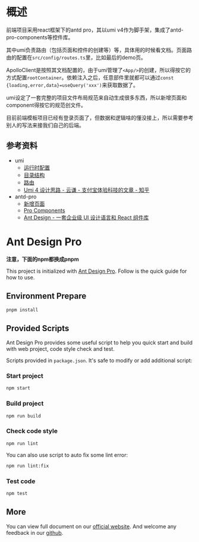 # 概述

前端项目采用react框架下的antd pro，其以umi v4作为脚手架，集成了antd-pro-components等控件库。

其中umi负责路由（包括页面和控件的创建等）等，具体用的时候看文档。页面路由的配置在`src/config/routes.ts`里，比如最后的demo页。

ApolloClient是按照其文档配置的，由于umi管理了`<App/>`的创建，所以得按它的方式配置`rootContainer`。依赖注入之后，任意部件里就都可以通过`const {loading,error,data}=useQuery('xxx')`来获取数据了。

umi设定了一套完整的项目文件布局规范来自动生成很多东西，所以新增页面和component得按它的规范创文件。

目前前端模板项目已经有登录页面了，但数据和逻辑啥的懂没接上，所以需要参考别人的写法来接我们自己的后端。

## 参考资料

- umi
	- [运行时配置](https://umijs.org/docs/api/runtime-config#rootcontainerlastrootcontainer-args)
	- [目录结构](https://umijs.org/docs/guides/directory-structure)
	- [路由](https://umijs.org/docs/guides/routes)
	- [Umi 4 设计思路 - 云谦 - 支付宝体验科技的文章 - 知乎](https://zhuanlan.zhihu.com/p/543526399)
- antd-pro
	- [新增页面](https://pro.ant.design/zh-CN/docs/new-page)
	- [Pro Components](https://procomponents.ant.design/components)
	- [Ant Design - 一套企业级 UI 设计语言和 React 组件库](https://ant-design.antgroup.com/index-cn)

# Ant Design Pro

**注意，下面的npm都换成pnpm**

This project is initialized with [Ant Design Pro](https://pro.ant.design). Follow is the quick guide for how to use.

## Environment Prepare

```bash
pnpm install
```

## Provided Scripts

Ant Design Pro provides some useful script to help you quick start and build with web project, code style check and test.

Scripts provided in `package.json`. It's safe to modify or add additional script:

### Start project

```bash
npm start
```

### Build project

```bash
npm run build
```

### Check code style

```bash
npm run lint
```

You can also use script to auto fix some lint error:

```bash
npm run lint:fix
```

### Test code

```bash
npm test
```

## More

You can view full document on our [official website](https://pro.ant.design). And welcome any feedback in our [github](https://github.com/ant-design/ant-design-pro).
